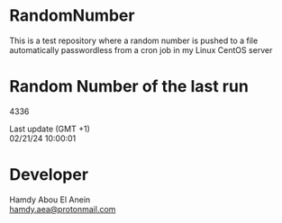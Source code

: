 # RandomNumber    
This is a test repository where a random number is pushed to a file automatically passwordless from a cron job in my Linux CentOS server    
# Random Number of the last run   
4336
      
Last update (GMT +1)    
02/21/24 10:00:01
# Developer    
Hamdy Abou El Anein   
hamdy.aea@protonmail.com
